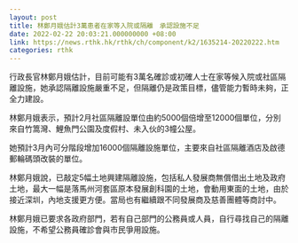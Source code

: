 ```yaml
---
layout: post
title: 林鄭月娥估計3萬患者在家等入院或隔離　承認設施不足
date: 2022-02-22 20:03:21.000000000 +08:00
link: https://news.rthk.hk/rthk/ch/component/k2/1635214-20220222.htm
categories: rthk
---
```


行政長官林鄭月娥估計，目前可能有3萬名確診或初確人士在家等候入院或社區隔離設施，她承認隔離設施嚴重不足，但隔離仍是政策目標，儘管能力暫時未夠，正全力建設。

林鄭月娥表示，預計2月社區隔離設單位由約5000個倍增至12000個單位，分別來自竹篙灣、鯉魚門公園及度假村、未入伙的3幢公屋。

她預計3月內可分階段增加16000個隔離設施單位，主要來自社區隔離酒店及啟德郵輪碼頭改裝的單位。

林鄭月娥說，已敲定5幅土地興建隔離設施，包括私人發展商無償借出土地及政府土地，最大一幅是落馬州河套區原本發展創科園的土地，會動用東面的土地，由於接近深圳，內地支援更方便。當局也有繼續跟不同發展商及慈善團體等商討中。

林鄭月娥已要求各政府部門，若有自己部門的公務員或人員，自行尋找自己的隔離設施，不希望公務員確診會與市民爭用設施。

